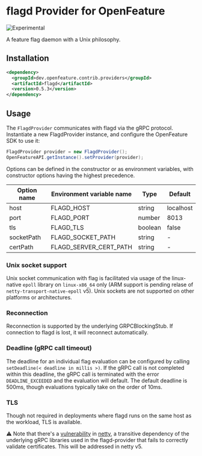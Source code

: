 # flagd Provider for OpenFeature

![Experimental](https://img.shields.io/badge/experimental-breaking%20changes%20allowed-yellow)

A feature flag daemon with a Unix philosophy.

## Installation
<!-- x-release-please-start-version -->
```xml
<dependency>
  <groupId>dev.openfeature.contrib.providers</groupId>
  <artifactId>flagd</artifactId>
  <version>0.5.3</version>
</dependency>
```
<!-- x-release-please-end-version -->

## Usage

The `FlagdProvider` communicates with flagd via the gRPC protocol. Instantiate a new FlagdProvider instance, and configure the OpenFeature SDK to use it:

```java
FlagdProvider provider = new FlagdProvider();
OpenFeatureAPI.getInstance().setProvider(provider);
```

Options can be defined in the constructor or as environment variables, with constructor options having the highest precedence.

| Option name | Environment variable name | Type    | Default   |
| ----------- | ------------------------- | ------- | --------- |
| host        | FLAGD_HOST                | string  | localhost |
| port        | FLAGD_PORT                | number  | 8013      |
| tls         | FLAGD_TLS                 | boolean | false     |
| socketPath  | FLAGD_SOCKET_PATH         | string  | -         |
| certPath    | FLAGD_SERVER_CERT_PATH    | string  | -         |

### Unix socket support

Unix socket communication with flag is facilitated via usage of the linux-native `epoll` library on `linux-x86_64` only (ARM support is pending relase of `netty-transport-native-epoll` v5). Unix sockets are not supported on other platforms or architectures.

### Reconnection

Reconnection is supported by the underlying GRPCBlockingStub. If connection to flagd is lost, it will reconnect automatically.

### Deadline (gRPC call timeout)

The deadline for an individual flag evaluation can be configured by calling `setDeadline(< deadline in millis >)`.
If the gRPC call is not completed within this deadline, the gRPC call is terminated with the error `DEADLINE_EXCEEDED` and the evaluation will default.
The default deadline is 500ms, though evaluations typically take on the order of 10ms.

### TLS

Though not required in deployments where flagd runs on the same host as the workload, TLS is available.

:warning: Note that there's a [vulnerability](https://security.snyk.io/vuln/SNYK-JAVA-IONETTY-1042268) in [netty](https://github.com/netty/netty), a transitive dependency of the underlying gRPC libraries used in the flagd-provider that fails to correctly validate certificates. This will be addressed in netty v5.

